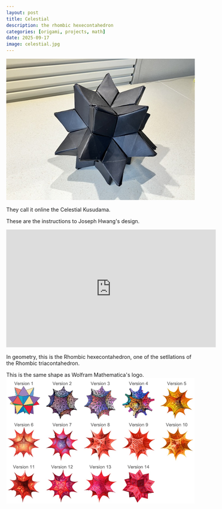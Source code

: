 ```yaml
---
layout: post
title: Celestial
description: the rhombic hexecontahedron
categories: [origami, projects, math]
date: 2025-09-17
image: celestial.jpg
---
```


![](celestial.jpg)

They call it online the Celestial Kusudama.

These are the instructions to Joseph Hwang's design.

<iframe width="560" height="315" src="https://www.youtube.com/embed/-uS6vLjXTOk?si=i1SZtZGtZXsV3fPA" title="YouTube video player" frameborder="0" allow="accelerometer; autoplay; clipboard-write; encrypted-media; gyroscope; picture-in-picture; web-share" referrerpolicy="strict-origin-when-cross-origin" allowfullscreen></iframe>

In geometry, this is the Rhombic hexecontahedron, one of the setllations of the Rhombic triacontahedron.

This is the same shape as Wolfram Mathematica's logo.
![](SpikeyVersions.jpg)